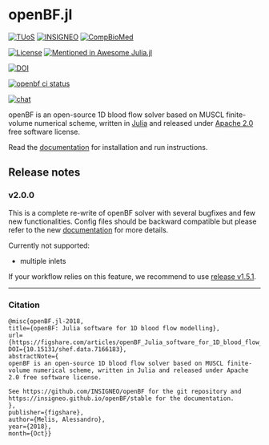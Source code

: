 # __openBF.jl__

[![TUoS](https://img.shields.io/badge/-The%20University%20of%20Sheffield-blue.svg?colorA=ffffff&colorB=009fe3&logo=data%3Aimage%2Fpng%3Bbase64%2CiVBORw0KGgoAAAANSUhEUgAAAA4AAAAOCAMAAAAolt3jAAABsFBMVEUAAABmZplVVYBLPHheUYZJPXlSR3pCOnNgWIdoYI9FPnVMQXc0JGM0KmhEOXI0MW8xMW2Ph6yYkrOWj6%2BOiayinLqWkbIcWJkdWJezrsW2sciclrWmoL0cWpkbXJuCfqQVba4Vba2tqsKBgKWXkbGgm7ioo7%2Bln7umobyppcClob0RdrgSd7ikoLuXkbEeeKwieqmYkrKkn7sAneAAn%2BMBnN8Dn%2BIEj9IEkNQEoOMFi88GicwHnuAInuAVaqkVgrEWa6sWiskYj84ek88mk8wmqOInqOIqhrA4qd45qd87kaA8q988q%2BA9qN0%2Fk51Aqd1CqdxCqd1JnqtNnc9OnKVPnItSmsZUmqZVlsFVnYZVns1bst9ds99ftN9isNtitN9joa1msdtnveZqoaRqrNZqvuZsrdZvk2lylWR0nKZ2oJx%2BfKOBf6WEn5eGr3iIr3eduNWfmbifmrifudWim6mjnKmloLymrz2psTuuqb6uqsOwq8C0taG2tqS4tqy4tra6uTC6ui6%2FsCK%2FsCPBvdHDv9LFwtfGwtjOy9rPzdvUlaHmkpb%2B%2FPz%2B%2Fv7%2F%2FPz%2F%2F%2F9OZpcfAAAAM3RSTlMABQYRExUZHyAgJS8xMTFTVFleZmiJkpOTmp2oqba9wsTFxcfO0dPX3OLj5%2Bf19v39%2Fv4kncL4AAAAvElEQVR4AWNgYBIQV9Q20NdRkOBnZGBg4DExTQ9taIzMMDbhA3PdzMqbmyosXaHc4kCvvHy%2FgAIINzElvL%2B%2FvzcoLQ7E5bX1TOhq624P8bDhBnLZTEwye%2Fr7%2BpNNTFgYgMApJreuprY%2BK94RyOGSlEv19XZx9vFPkpViZ1BRZ7WKdq%2Bsto%2B1ZtZQYhAp1FS2iCopDTaX1yoSZmDgkNHrsAuLcOjUleZkAAGxqtbsnJYyUQYoEFIzMlQVBLEA%2FZgsl9iPrB4AAAAASUVORK5CYII%3D)](https://www.sheffield.ac.uk)
[![INSIGNEO](https://img.shields.io/badge/-INSIGNEO-red.svg?colorA=ffffff&colorB=cf2020&logo=data%3Aimage%2Fpng%3Bbase64%2CiVBORw0KGgoAAAANSUhEUgAAAA4AAAAOCAMAAAAolt3jAAABC1BMVEUAAAD%2FAAC%2FAADMGhrRFxfSHh7VHBzJGxvTISHKICDMHx%2FOHR3RJCTTIyPOISHPICDMHR3NIyPNICDRISHQHx%2FQHx%2FOHx%2FQISHOICDQICDQHx%2FOHx%2FPISHQISHQICDOICDQISHOICDQICDPISHPICDQISHPICDPICDOHx%2FPISHPISHQISHPICDPISHPISHQICDOICDOICDPHx%2FPICDPICDOICDPICDPICDPICDPHx%2FPICDPICDQICDPICDPHx%2FQISHOICDPICDPICDPICDPICDPHx%2FMISHOICDPICDQICDPICDPISHPHx%2FPICDPICDPICDPICDPICDPICDOICDPHx%2FPICDPICDPICDPICDi8V76AAAAWHRSTlMAAgQKCxESExcYGRocHR8gIyRITVFSU1ZYYWJjZGZnaWxucXV5fH%2BAg4SFjI%2BUlZeYqKuusbK2ubrDxcbHycvMzdHU2Nrb4uLl5%2Bnq6%2Bzt7u%2F09vf7%2FP3%2B%2FHERCQAAAKVJREFUeAEdx%2BVCg2AAhtHHAANDMQRD7ECwO7DDjViM7b3%2FK9n4zr9Dxdk6jjc4s02si46kK7tMLGDuW%2Fq%2FvdxZlt5shh7VWhsGTqWvTVYll0q4PjMyy7VuYHQ7nIL98oVMAey183sI9EtNPpzXfz7BV8aHIpi%2Fe3ch1iuHysYxnFxHTDf1bD7xpMKBxa6Kk6WVKFXPY8BLZTQWMMYOHvK%2FZHcS6AOapR0V%2FpSSVQAAAABJRU5ErkJggg%3D%3D)](https://insigneo.org/)
[![CompBioMed](https://img.shields.io/badge/-CompBioMed-yellow.svg?colorA=grey&colorB=f4b540&logo=data%3Aimage%2Fpng%3Bbase64%2CiVBORw0KGgoAAAANSUhEUgAAAAoAAAAQCAMAAAAYoR5yAAAA81BMVEUAAAD%2F%2F%2F%2Bqqqr%2F%2F8z%2FzLP%2FyKT%2F1ar%2F4KP%2F9dj%2F5L%2Fm1bP%2F3bv%2Fx4Dw4eHbzJn%2F26%2F52Zn%2FzobQypT%2F6LveyLH%2FyID63d3%2F05P%2Fx3nt19fZzbT%2Fv2Dx0sHk0NDPtX7%2Fxln207D53abEr3f8vFjx1Jz%2FxWP%2FvmL%2FwWT%2Fw0f8vk7t0aj12aLBsnzz0qbTvZritmTAq3vWtF6%2FrIHHr4rJsor6vGPYu3vCsIft17rewJLCq3nw267KtYn%2Fv1vKtJL%2FvFPzz5v547H536P9uE%2FLrG7LsnHGsHbyvmXexIzWq130qkP3y3%2F8tUr3yYD6s0T8sz78tETsoiaWAAAAUXRSTlMAAgMFCg4YGRocHh4gIiMjKCorLS4uNDQ3OT1ISkxPUFFTVldYXV5eYWJkZWdnaGlqamttbW9wcXN1dnh5e35%2Bf3%2BAgYSFio6Sl5ydn6GkqK2fR9KlAAAAd0lEQVQI1zXGRQKCABRAwWdhY3d3t9iJ3d7%2FNC74zmo4H%2FH4AGBxoWIzetKUnDFu321c2vtUrdLx0y5j8oj9u3sPzFL9Ps9K86%2FmSho5FK77sgmglGKamLUA6gH6rkzHDzTcBDfe6BJYO6A4DKdDFmpOQG2PuskfKZ4MqTH%2F64gAAAAASUVORK5CYII%3D)](http://www.compbiomed.eu/)

[![License](https://img.shields.io/badge/License-Apache%202.0-blue.svg)](https://opensource.org/licenses/Apache-2.0) [![Mentioned in Awesome Julia.jl](https://awesome.re/mentioned-badge.svg)](https://github.com/svaksha/Julia.jl/blob/master/Biology.md#bioinformatics)

[![DOI](https://img.shields.io/badge/DOI-10.15131/shef.data.7166183-blue.svg)](https://figshare.com/articles/openBF_Julia_software_for_1D_blood_flow_modelling/7166183)

<a href="https://github.com/INSIGNEO/openBF/actions"><img alt="openbf ci status" src="https://github.com/INSIGNEO/openBF/actions/workflows/ci.yml/badge.svg"></a>

[![chat](https://dcbadge.vercel.app/api/server/xKfr8BgN)](https://discord.gg/xKfr8BgN)

openBF is an open-source 1D blood flow solver based on MUSCL finite-volume numerical scheme, written in [Julia](https://julialang.org/downloads/) and released under [Apache 2.0](http://www.apache.org/licenses/LICENSE-2.0) free software license.

Read the [documentation](https://insigneo.github.io/openBF/stable) for installation and run instructions.

## Release notes

### v2.0.0
This is a complete re-write of openBF solver with several bugfixes and few new functionalities.
Config files should be backward compatible but please refer to the new [documentation](https://insigneo.github.io/openBF/stable) for more details.

Currently not supported:
- multiple inlets

If your workflow relies on this feature, we recommend to use [release v1.5.1](https://github.com/INSIGNEO/openBF/releases/tag/v1.5.1).

---

### Citation

```
@misc{openBF.jl-2018,
title={openBF: Julia software for 1D blood flow modelling}, 
url={https://figshare.com/articles/openBF_Julia_software_for_1D_blood_flow_modelling/7166183/1}, 
DOI={10.15131/shef.data.7166183}, 
abstractNote={
openBF is an open-source 1D blood flow solver based on MUSCL finite-volume numerical scheme, written in Julia and released under Apache 2.0 free software license.

See https://github.com/INSIGNEO/openBF for the git repository and https://insigneo.github.io/openBF/stable for the documentation.
}, 
publisher={figshare}, 
author={Melis, Alessandro}, 
year={2018}, 
month={Oct}}
```
